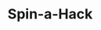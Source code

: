 ---
extends: _layouts.event
section: null
title: Spin-a-Hack
quote:
    text: Come,Code,Develop!!
description:  |-
    Create history with us in the field of Web Development/Android/IOS App Development by showcasing your innovations in this mini-hackathon.
islive: false
isover: false
isnontech: false
image: https://3.bp.blogspot.com/-LWzpbIA2Y3c/WqELzqifcrI/AAAAAAAAATU/881Q-fEhcokD7LhO69Ov-q_2fzCZ5tFKgCLcBGAs/s1600/spin-a-hack.jpg
teamSize: 2
lang: js
rounds:
    -  The teams would be asked to develop a website/web-app or an android/ios application. They have to present their project to judges for final evaluation.
details:
    - 'Important: The teams need to bring their own system with the software installed. Internet will be provided.'
    - You will be given 8 hours from 12pm - 8pm to develop your app.
    - Theme will be provided on spot.
    - Registration will be done separately on day 1 of Sankalan. The online ticket is still required.
    - 'Operating System: Any Suitable System.'
    - 'Platform: As per requirement'
---